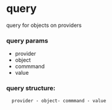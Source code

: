 # query
query for objects on providers


### query params
 - provider 
 - object
 - commmand
 - value

### query structure:
    
      provider - object- commmand - value
